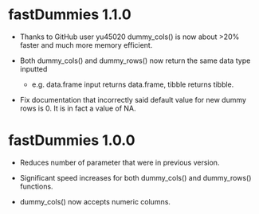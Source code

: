 # fastDummies 1.1.0

* Thanks to GitHub user yu45020 dummy_cols() is now about >20% faster
    and much more memory efficient.

* Both dummy_cols() and dummy_rows() now return the same data type inputted
   + e.g. data.frame input returns data.frame, tibble returns tibble.
   
* Fix documentation that incorrectly said default value for new dummy rows
is 0. It is in fact a value of NA.

# fastDummies 1.0.0

* Reduces number of parameter that were in previous version.

* Significant speed increases for both dummy_cols() and dummy_rows() functions.

* dummy_cols() now accepts numeric columns.




